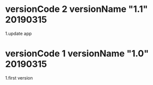 # versionCode 2 versionName "1.1" 20190315
1.update app
# versionCode 1 versionName "1.0" 20190315
1.first version
